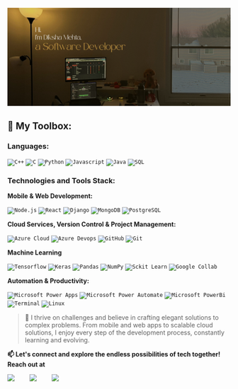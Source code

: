 ![intro-image](./bg.png)

<!-- # Hi there, I'm Diksha Mehta, a Software Developer! -->

<!-- I'm a passionate software developer with a penchant for architecting solutions using various platforms for scalable deployments, real-time data handling, and application development. Throughout my journey in development, I've honed my skills in version control mastery with tools like GitHub, embraced robust project management via modern platforms, and found comfort in command-line wizardry on different operating systems.-->

## 🚀 My Toolbox:

### Languages:

<code><img width="50x" src="https://img.icons8.com/color/2x/c-plus-plus-logo.png" title="C++"/></code>
<code><img width="50x" src="https://img.icons8.com/color/2x/c-programming.png" title="C"/></code>
<code><img width="50x" src="https://img.icons8.com/?size=100&id=13441&format=png&color=000000"  title="Python"/></code>
<code><img width="50px" src="https://img.icons8.com/color/2x/javascript.png" title="Javascript"/></code>
<code><img width="50px" src="https://img.icons8.com/color/2x/java-coffee-cup-logo.png" title="Java"/></code>
<code><img width="50px" src="https://img.icons8.com/?size=100&id=J6KcaRLsTgpZ&format=png&color=000000" title="SQL"/></code>
<!-- <code><img width="50x" src="https://img.icons8.com/color/2x/typescript.png" title="Typescript"/></code> -->

### Technologies and Tools Stack:

**Mobile & Web Development:**

<code><img width="50px" src="https://img.icons8.com/color/2x/nodejs.png" title="Node.js"/></code>
<code><img width="50px" src="https://img.icons8.com/?size=100&id=asWSSTBrDlTW&format=png&color=000000" title="React" /></code>
<code><img width="50px" src="https://img.icons8.com/?size=100&id=qV-JzWYl9dzP&format=png&color=000000" title="Django"/></code>
<code><img width="50px" src="https://img.icons8.com/?size=100&id=bosfpvRzNOG8&format=png&color=000000" title="MongoDB"/></code>
<code><img width="50px" src="https://img.icons8.com/?size=100&id=38561&format=png&color=000000" title="PostgreSQL"/></code>

**Cloud Services, Version Control & Project Management:**

<code><img width="50px" src="https://img.icons8.com/fluency/452/azure-1.png" title="Azure Cloud"/></code>
<code><img width="50px" src="https://img.icons8.com/?size=100&id=lWL5zqQfa1pO&format=png&color=000000" title="Azure Devops"/></code>
<code><img width="50px" src="https://img.icons8.com/fluent/2x/github.png" title="GitHub"/></code>
<code><img width="50px" src="https://img.icons8.com/color/2x/git.png" title="Git"/></code>

**Machine Learning**

<code><img width="50px" src="https://img.icons8.com/?size=100&id=n3QRpDA7KZ7P&format=png&color=000000" title="Tensorflow"/></code>
<code><img width="40px" src="https://t0.gstatic.com/faviconV2?client=SOCIAL&type=FAVICON&fallback_opts=TYPE,SIZE,URL&url=http://keras.io&size=40" title="Keras"/></code>
<code><img width="50px" src="https://img.icons8.com/?size=100&id=xSkewUSqtErH&format=png&color=000000" title="Pandas"/></code>
<code><img width="50px" src="https://img.icons8.com/?size=100&id=aR9CXyMagKIS&format=png&color=000000" title="NumPy"/></code>
<code><img width="80px" src="https://scikit-learn.org/stable/_static/scikit-learn-logo-small.png" title="Sckit Learn"/></code>
<code><img width="50px" src="https://img.icons8.com/?size=100&id=lOqoeP2Zy02f&format=png&color=000000" title="Google Collab"/></code>

**Automation & Productivity:**

<code><img width="50px" src="https://img.icons8.com/fluent/96/microsoft-power-apps-2020.png" title="Microsoft Power Apps"/></code>
<code><img width="50px" src="https://img.icons8.com/fluent/96/microsoft-power-automate-2020.png" title="Microsoft Power Automate"/></code>
<code><img width="50px" src="https://img.icons8.com/?size=100&id=Ny0t2MYrJ70p&format=png&color=000000" title="Microsoft PowerBi"/></code>
<code><img width="50px" src="https://img.icons8.com/fluent/96/console.png" title="Terminal"/></code>
<code><img width="50px" src="https://img.icons8.com/color/2x/linux.png" title="Linux"/></code>

> 🌟 I thrive on challenges and believe in crafting elegant solutions to complex problems. From mobile and web apps to scalable cloud solutions, I enjoy every step of the development process, constantly learning and evolving.
<!--
---

<img src="https://github-readme-stats.vercel.app/api?username=jainayu&show_icons=true&bg_color=204886,3967A2,204886&title_color=091441&text_color=ffffff&icon_color=091441" width="420" /> <img src="http://github-readme-streak-stats.herokuapp.com?user=jainayu&theme=dark&background=204886&border=FFFFFF&stroke=FFFFFF&ring=0D1D4D&currStreakNum=0D1D4D&sideNums=FFFFFF&currStreakLabel=0D1D4D&sideLabels=FFFFFF&dates=FFFFFF&fire=0D1D4D" width="420" />

---
-->
**📫 Let's connect and explore the endless possibilities of tech together! Reach out at**

<a href="https://www.linkedin.com/in/dikshamehta4214/">
  <img align="left" width="50px" src="https://img.icons8.com/plasticine/2x/linkedin.png" />
</a>
<a href = "mailto: dikshamehta4229@gmail.com">
  <img align="left" width="50px" src="https://img.icons8.com/plasticine/2x/gmail.png" />
</a>
<a href = "https://www.instagram.com/tony.rdj.ironman/">
  <img align="left" width="45px" src="https://img.icons8.com/?size=100&id=Xy10Jcu1L2Su&format=png&color=000000" />
</a>

<br>
